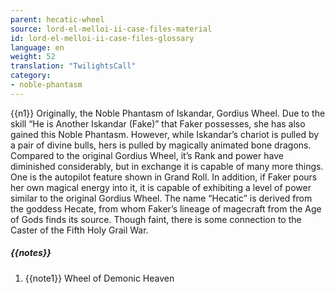 ```yaml
---
parent: hecatic-wheel
source: lord-el-melloi-ii-case-files-material
id: lord-el-melloi-ii-case-files-glossary
language: en
weight: 52
translation: "TwilightsCall"
category:
- noble-phantasm
---
```


{{n1}}
Originally, the Noble Phantasm of Iskandar, Gordius Wheel.
Due to the skill “He is Another Iskandar (Fake)” that Faker possesses, she has also gained this Noble Phantasm. However, while Iskandar’s chariot is pulled by a pair of divine bulls, hers is pulled by magically animated bone dragons.
Compared to the original Gordius Wheel, it’s Rank and power have diminished considerably, but in exchange it is capable of many more things. One is the autopilot feature shown in Grand Roll. In addition, if Faker pours her own magical energy into it, it is capable of exhibiting a level of power similar to the original Gordius Wheel.
The name “Hecatic” is derived from the goddess Hecate, from whom Faker’s lineage of magecraft from the Age of Gods finds its source. Though faint, there is some connection to the Caster of the Fifth Holy Grail War.

##### {{notes}}

1. {{note1}} Wheel of Demonic Heaven
